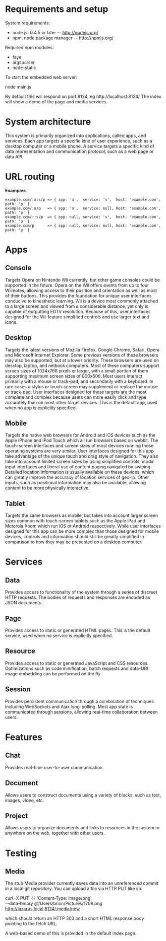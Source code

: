 # Requirements and setup

System requirements:
* node.js: 0.4.5 or later -- http://nodejs.org/
* npm: node package manager -- http://npmjs.org/

Required npm modules:
* faye
* argsparser
* node-static

To start the embedded web server:

  node main.js

By default this will respond on port 8124, eg http://localhost:8124/
The index will show a demo of the page and media services.


# System architecture

This system is primarily organized into applications, called apps, and services. Each app targets a specific kind of user experience, such as a desktop computer or a mobile phone. A service targets a specific kind of data representation and communication protocol, such as a web page or data API.

# URL routing

**Examples**

	example.com/:a:s/p => { app: 'a',  service: 's',  host: 'example.com', path: 'p' }
	example.com/:a/p   => { app: 'a',  service: null, host: 'example.com', path: 'p' }
	example.com/::s/p  => { app: null, service: 's',  host: 'example.com', path: 'p' }
	example.com/p      => { app: null, service: null, host: 'example.com', path: 'p' }

# Apps

## Console

Targets Opera on Nintendo Wii currently, but other game consoles could be supported in the future. Opera on the Wii offers events from up to four Wiimotes, allowing access to their position and orientation as well as most of their buttons. This provides the foundation for unique user interfaces conducive to kinesthetic learning. Wii is a device most commonly attached to a large
screen and viewed from a considerable distance, yet only is capable of outputting EDTV resolution. Because of this, user interfaces designed for the Wii feature simplified controls and use larger text and icons.

## Desktop

Targets the latest versions of Mozilla Firefox, Google Chrome, Safari, Opera and Microsoft Internet Explorer. Some previous versions of these browsers may also be supported, but at a lower priority. These browsers are used on desktop, laptop, and netbook computers. Most of these computers support screen sizes of 1024x768 pixels or larger, with a small portion of them supporting maximum screen sizes of 800x600. Most users interact primarily with a mouse or track-pad, and secondarily with a keyboard. In rare cases a stylus or touch-screen may supplement or replace the mouse or track-pad. User interfaces designed for these targets are the most complete and complex because users can more easily click and type accurately than on most other target devices. This is the default app, used when no app is explicitly specified.

## Mobile

Targets the native web browsers for Android and iOS devices such as the Apple iPhone and iPod Touch which all run browsers based on webkit. The touch-screen interfaces and screen sizes of most devices running these operating systems are very similar. User interfaces designed for this app take advantage of the unique touch and drag style of navigation. They also take into account limited screen sizes by using simplified controls, modal input interfaces and liberal use of content paging navigated by swiping. Detailed location information is usually available on these devices, which can greatly improve the accuracy of location services of geo-ip. Other inputs, such as positional information may also be available, allowing content to be more physically interactive.

## Tablet

Targets the same browsers as mobile, but takes into account larger screen sizes common with touch-screen tablets such as the Apple iPad and Motorola Xoom which run iOS or Android respectively. While user interfaces designed for this app can be more complex than those designed for mobile devices, controls and information should still be greatly simplified in comparison to how they may be presented on a desktop computer.

# Services

## Data

Provides access to functionality of the system through a series of discreet HTTP requests. The bodies of requests and responses are encoded as JSON documents.

## Page

Provides access to static or generated HTML pages. This is the default service, used when no service is explicitly specified.

## Resource

Provides access to static or generated JavaScript and CSS resources. Optimizations such as code minification, batch requests and data-URI image embedding can be performed on the fly.

## Session

Provides persistent communication through a combination of techniques including WebSockets and Ajax long-polling. Most app state is communicated through sessions, allowing real-time collaboration between users.

# Features

## Chat

Provides real-time user-to-user communication.

## Document

Allows users to construct documents using a variety of blocks, such as text, images, video, etc.

## Project

Allows users to organize documents and links to resources in the system or anywhere on the web, together with other users.

# Testing

## Media

The stub Media provider currently saves data into an unreferenced commit in a local git repository.
You can upload a file via HTTP PUT like so:

  curl -X PUT -H 'Content-Type: image/png' \
    --data-binary @/Users/brion/Pictures/1708.png \
    http://lazarus.local:8124/:media/new

which should return an HTTP 303 and a short HTML response body pointing to the fetch URL.

A web-based demo of this is provided in the default index page.

